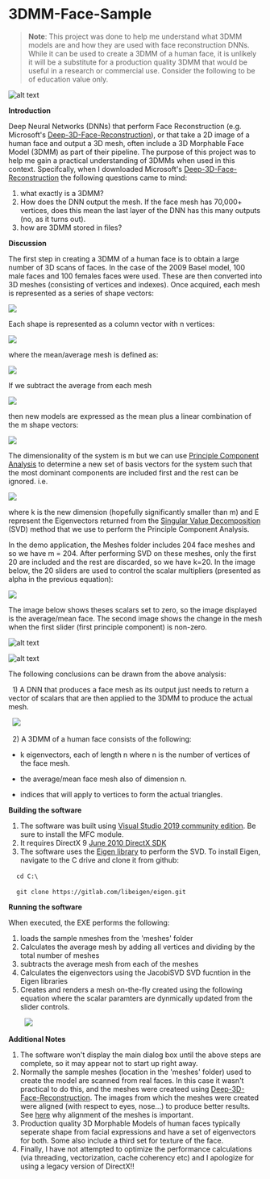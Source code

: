 # 3DMM-Face-Sample

>**Note**: This project was done to help me understand what 3DMM models are and how they are used with face reconstruction DNNs. While it can be used to create a 3DMM of a human face, it is unlikely it will be a substitute for a production quality 3DMM that would be useful in a research or commercial use. Consider the following to be of education value only.

![alt text](https://github.com/nodecomplete/3DMM-Face-Sample/blob/master/FaceMorph/Faces.jpg)

**Introduction** 

Deep Neural Networks (DNNs) that perform Face Reconstruction (e.g. Microsoft's [Deep-3D-Face-Reconstruction](https://github.com/microsoft/Deep3DFaceReconstruction)), or that take a 2D image of a human face and output a 3D mesh, often include a 3D Morphable Face Model (3DMM) as part of their pipeline. The purpose of this project was to help me gain a practical understanding of 3DMMs when used in this context. Specifcally, when I downloaded Microsoft's [Deep-3D-Face-Reconstruction](https://github.com/microsoft/Deep3DFaceReconstruction) the following questions came to mind:
1) what exactly is a 3DMM?
2) How does the DNN output the mesh. If the face mesh has 70,000+ vertices, does this mean the last layer of the DNN has this many outputs (no, as it turns out).
3) how are 3DMM stored in files?

**Discussion** 

The first step in creating a 3DMM of a human face is to obtain a large number of 3D scans of faces. In the case of the 2009 Basel model, 100 male faces and 100 females faces were used. These are then converted into 3D meshes (consisting of vertices and indexes). Once acquired, each mesh is represented as a series of shape vectors:

<img src="https://render.githubusercontent.com/render/math?math={S^0,%20S^1%20%20%20...%20%20%20S^{m-1} }">

Each shape is represented as a column vector with n vertices:

<img src="https://render.githubusercontent.com/render/math?math={S^{i} =  \begin{bmatrix}   x^{i}_{0}   \\ \vdots  \\x^{i}_{n-1}\\y^{i}_{0}   \\ \vdots  \\y^{i}_{n-1}\\z^{i}_{0}   \\ \vdots  \\z^{i}_{n-1}  \end{bmatrix}  \in  \Re ^{3n}}">

where the mean/average mesh is defined as: 

<img src="https://render.githubusercontent.com/render/math?math={\overline{S} =   \frac{1}{m} \sum_{i=0}^{m-1} S^i %20}">

If we subtract the average from each mesh 

<img src="https://render.githubusercontent.com/render/math?math={ \bigtriangleup S^i=(S^i -\overline{S}) }">

then new models are expressed as the mean plus a linear combination of the m shape vectors:

<img src="https://render.githubusercontent.com/render/math?math={  S^{model}  =\overline{S}%2B\sum_{i=0}^{m-1} \alpha^{i}  \bigtriangleup S^i}">

The dimensionality of the system is m but we can use [Principle Component Analysis](https://en.wikipedia.org/wiki/Principal_component_analysis) to determine a new set of basis vectors for the system such that the most dominant components are included first and the rest can be ignored. i.e.

<img src="https://render.githubusercontent.com/render/math?math={  S^{model}  =\overline{S}%2B\sum_{i=0}^{k-1} \alpha^{i}  \E^i}">

where k is the new dimension (hopefully significantly smaller than m) and E represent the Eigenvectors returned from the [Singular Value Decomposition](https://en.wikipedia.org/wiki/Singular_value_decomposition) (SVD) method that we use to perform the Principle Component Analysis.

In the demo application, the Meshes folder includes 204 face meshes and so we have m = 204. After performing SVD on these meshes, only the first 20 are included and the rest are discarded, so we have k=20. In the image below, the 20 sliders are used to control the scalar multipliers (presented as alpha in the previous equation):

<img src="https://render.githubusercontent.com/render/math?math={\alpha^{i},  %20%20%20%20  \0 \leq  i < k}">
 
The image below shows theses scalars set to zero, so the image displayed is the average/mean face. The second image shows the change in the mesh when the first slider (first principle component) is non-zero.
 

![alt text](https://github.com/nodecomplete/3DMM-Face-Sample/blob/master/FaceMorph/ScreenShot2.jpg)

[comment]: <> (<img src="https://render.githubusercontent.com/render/math?math={\bigtriangleup S=\begin{bmatrix} \vdots   \\ {\bigtriangleup S^0  \bigtriangleup S^1  \ldots  \bigtriangleup S^{m-1}} \\ {\vdots  } \\ \end{bmatrix}}">)
 
![alt text](https://github.com/nodecomplete/3DMM-Face-Sample/blob/master/FaceMorph/ScreenShot.jpg)

The following conclusions can be drawn from the above analysis:

&nbsp;&nbsp;1) A DNN that produces a face mesh as its output just needs to return a vector of scalars that are then applied to the 3DMM to produce the actual mesh.

&nbsp;&nbsp;<img src="https://render.githubusercontent.com/render/math?math={\alpha  =  \begin{bmatrix}   \alpha_{0}   \\ \vdots  \\\alpha_{k-1}\\   \end{bmatrix}  }">

&nbsp;&nbsp;2) A 3DMM of a human face consists of the following:

- k eigenvectors, each of length n where n is the number of vertices of the face mesh.
 
- the average/mean face mesh also of dimension n.
 
- indices that will apply to vertices to form the actual triangles.
 
 
**Building the software** 

1) The software was built using [Visual Studio 2019 community edition](https://visualstudio.microsoft.com/downloads/). Be sure to install the MFC module.
2) It requires DirectX 9 [June 2010 DirectX SDK ](https://www.microsoft.com/en-nz/download/details.aspx?id=6812)
3) The software uses the [Eigen library](http://eigen.tuxfamily.org/index.php?title=Main_Page) to perform the SVD. To install Eigen, navigate to the C drive and clone it from github:

&nbsp;&nbsp;&nbsp;&nbsp;`cd C:\`

&nbsp;&nbsp;&nbsp;&nbsp;`git clone https://gitlab.com/libeigen/eigen.git`
 
 
**Running the software** 

When executed, the EXE performs the following:
1) loads the sample nmeshes from the 'meshes' folder 
2) Calculates the average mesh by adding all vertices and dividing by the total number of meshes
3) subtracts the average mesh from each of the meshes
4) Calculates the eigenvectors using the JacobiSVD SVD fucntion in the Eigen libraries 
5) Creates and renders a mesh on-the-fly created using the following equation where the scalar paramters are dynmically updated from the slider controls.

&nbsp;&nbsp;&nbsp;&nbsp;&nbsp;&nbsp;&nbsp;&nbsp;<img src="https://render.githubusercontent.com/render/math?math={  S^{model}  =\overline{S}%2B\sum_{i=0}^{k-1} \alpha^{i}  \E^i}">


**Additional Notes**

1) The software won't display the main dialog box until the above steps are complete, so it may appear not to start up right away.
2) Normally the sample meshes (location in the 'meshes' folder) used to create the model are scanned from real faces. In this case it wasn't practical to do this, and the meshes were createed using [Deep-3D-Face-Reconstruction](https://github.com/microsoft/Deep3DFaceReconstruction). The images from which the meshes were created were aligned (with respect to eyes, nose...) to produce better results. See [here](https://www.youtube.com/watch?v=OaCmD08xxGw) why alignment of the meshes is important.
3) Production quality 3D Morphable Models of human faces typically seperate shape from facial expressions and have a set of eigenvectors for both. Some also include a third set for texture of the face. 
4) Finally, I have not attempted to optimize the performance calculations (via threading, vectorization, cache coherency etc) and I apologize for using a legacy version of DirectX!!



